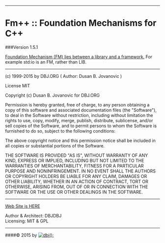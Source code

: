 ---------------------------------------------------------------------------
Fm++ :: Foundation Mechanisms for C++  
===================================================
###Version 1.5.1

[Foundation Mechanism (FM) lies between a library and a framework.](http://dbjdbj.github.io/fmpp)
For example std:io is an FM, rather than LIB.

---------------------------------------------------------------------------

(c) 1999-2015 by DBJ.ORG ( Author: Dusan B. Jovanovic )

License MIT

  Copyright (c) Dusan B. Jovanovic for DBJ.ORG
  
  Permission is hereby granted, free of charge, to any person
  obtaining a copy of this software and associated documentation
  files (the "Software"), to deal in the Software without
  restriction, including without limitation the rights to use,
  copy, modify, merge, publish, distribute, sublicense, and/or sell
  copies of the Software, and to permit persons to whom the
  Software is furnished to do so, subject to the following
  conditions:

  The above copyright notice and this permission notice shall be
  included in all copies or substantial portions of the Software.

  THE SOFTWARE IS PROVIDED "AS IS", WITHOUT WARRANTY OF ANY KIND,
  EXPRESS OR IMPLIED, INCLUDING BUT NOT LIMITED TO THE WARRANTIES
  OF MERCHANTABILITY, FITNESS FOR A PARTICULAR PURPOSE AND
  NONINFRINGEMENT. IN NO EVENT SHALL THE AUTHORS OR COPYRIGHT
  HOLDERS BE LIABLE FOR ANY CLAIM, DAMAGES OR OTHER LIABILITY,
  WHETHER IN AN ACTION OF CONTRACT, TORT OR OTHERWISE, ARISING
  FROM, OUT OF OR IN CONNECTION WITH THE SOFTWARE OR THE USE OR
  OTHER DEALINGS IN THE SOFTWARE.

---------------------------------------------------------------------------
[Web Site is HERE](http://dbjdbj.github.io/fmpp)





Author &amp; Architect: DBJDBJ   
Licensing: MIT &amp; GPL

---------------------------------------------------------------------  
####&copy; 2015 by [![dbj();](http://dbj.dbjdbj.org/wp-content/uploads/2014/06/dbj100x100.png)](http://www.dbj.org "dbj") 
